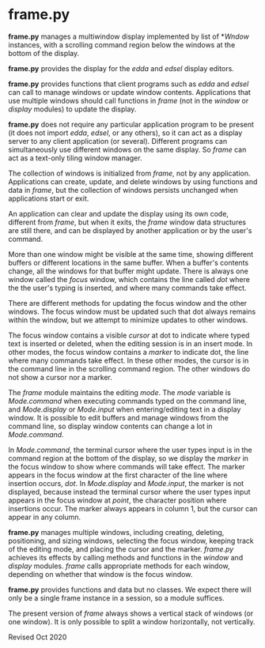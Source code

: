 
frame.py
========

**frame.py** manages a multiwindow display implemented by list of
**Wndow* instances, with a scrolling command region below the windows
at the bottom of the display.

**frame.py** provides the display for the *edda* and *edsel* display
editors.

**frame.py** provides functions that client programs such as *edda*
and *edsel* can call to manage windows or update window contents.
Applications that use multiple windows should call functions in *frame*
(not in the *window* or *display* modules) to update the display.

**frame.py** does not require any particular application program to be
present (it does not import *edda*, *edsel*, or any others), so it can
act as a display server to any client application (or several).
Different programs can simultaneously use different windows on the
same display.  So *frame* can act as a text-only tiling window
manager.   

The collection of windows is initialized from *frame*, not by any
application.  Applications can create, update, and delete windows by using
functions and data in *frame*, but the collection of windows persists
unchanged when applications start or exit.  

An application can clear and update the display using its own code,
different from *frame*, but when it exits, the *frame* window data
structures are still there, and can be displayed by another application or
by the user's command.

More than one window might be visible at the same time, showing different 
buffers or different locations in  the same buffer.   When a buffer's 
contents change, all the windows for that buffer  might update.  There is 
always one window called the *focus* window, which contains the line 
called *dot* where the the user's typing is inserted, and where many
commands take effect.

There are different methods for  updating the focus window and the other 
windows.   The focus  window must  be updated such that dot always remains 
within the window, but we attempt  to minimize updates to other windows.

The focus window contains a visible *cursor* at dot to indicate where 
typed text is inserted or deleted, when the editing session is in an 
insert mode. In other modes, the focus window contains a *marker* to 
indicate dot, the line where many commands take effect.  In these other modes,
the cursor is in the command line in the scrolling command region.
The other windows do not show a cursor nor a marker.

The *frame* module maintains the editing *mode*. The *mode* variable is 
*Mode.command* when executing commands typed on the command line, and 
*Mode.display* or *Mode.input* when entering/editing text in a display 
window. It is possible to edit buffers and manage windows from the 
command line, so display window contents can change a lot in 
*Mode.command*.

In *Mode.command*, the terminal cursor where the user types input is in 
the command region at the bottom of the display, so we display the 
*marker* in the focus window to show where commands will take effect. 
The marker appears in the focus window at the first character of the line 
where insertion occurs, *dot*. In *Mode.display* and *Mode.input*, the 
marker is not displayed, because instead the terminal cursor where the 
user types input appears in the focus window at *point*, the character 
position where insertions occur.  The marker always appears in column 1,
but the cursor can appear in any column.

**frame.py** manages multiple windows,  including creating, deleting, 
positioning, and  sizing windows, selecting the focus window, keeping 
track of the editing mode, and placing  the cursor and  the marker. 
*frame.py* achieves its effects by calling  methods  and functions in the 
*window* and *display* modules. *frame*  calls appropriate methods for 
each window,   depending on whether that  window is the focus window.

**frame.py** provides functions and data but no classes.  We
expect there will only be a single frame instance in a session, so a
module suffices.

The present version of *frame* always shows a vertical stack of
windows (or one window).  It is only possible to split a window
horizontally, not vertically.

Revised Oct 2020
